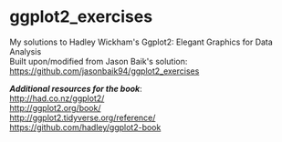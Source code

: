 # ggplot2_exercises
My solutions to Hadley Wickham's Ggplot2: Elegant Graphics for Data Analysis <br>
Built upon/modified from Jason Baik's solution: https://github.com/jasonbaik94/ggplot2_exercises

**_Additional resources for the book_**: <br>
http://had.co.nz/ggplot2/ <br>
http://ggplot2.org/book/ <br>
http://ggplot2.tidyverse.org/reference/ <br>
https://github.com/hadley/ggplot2-book <br>
